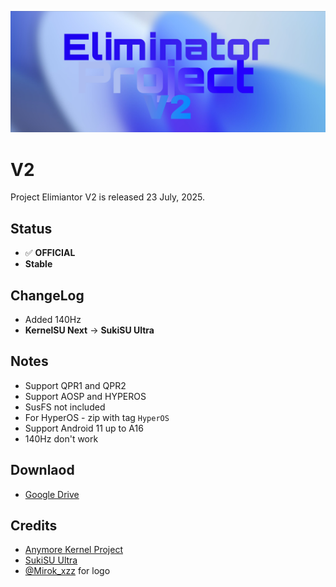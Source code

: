 
![alt text](photo_2025-07-23_21-03-28.png)

# V2
Project Elimiantor V2 is released 23 July, 2025.

## Status
- ✅ **OFFICIAL**
- **Stable**

## ChangeLog

- Added 140Hz
- **KernelSU Next** -> **SukiSU Ultra**


## Notes
- Support QPR1 and QPR2
- Support AOSP and HYPEROS
- SusFS not included
- For HyperOS - zip with tag ``HyperOS``
- Support Android 11 up to A16
- 140Hz don't work


## Downlaod
- [Google Drive](https://drive.google.com/drive/folders/1KNUUtwNAOjQDy5zP-_0DIMvLSYIWSO_A?usp=drive_link)

## Credits
- [Anymore Kernel Project](https://t.me/AnymoreProject)
- [SukiSU Ultra](https://sukisu.org/)
- [@Mirok_xzz](https://t.me/fanat_celestial) for logo